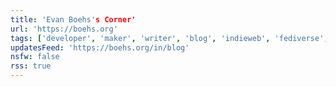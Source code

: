 ```yaml
---
title: 'Evan Boehs's Corner'
url: 'https://boehs.org'
tags: ['developer', 'maker', 'writer', 'blog', 'indieweb', 'fediverse', '11ty']
updatesFeed: 'https://boehs.org/in/blog'
nsfw: false
rss: true
---
```

